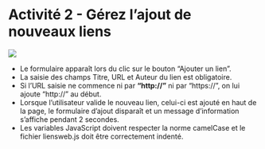 # Activité 2 - Gérez l’ajout de nouveaux liens

<img src="https://i.imgur.com/I9Oauml.gif">

<ul>
<li>Le formulaire apparaît lors du clic sur le bouton “Ajouter un lien”.</li>
<li>La saisie des champs Titre, URL et Auteur du lien est obligatoire.</li>
  <li>Si l’URL saisie ne commence ni par <strong>“http://”</strong> ni par “https://”, on lui ajoute “http://” au début.</li>
<li>Lorsque l’utilisateur valide le nouveau lien, celui-ci est ajouté en haut de la page, le formulaire d’ajout disparaît et un message d’information s’affiche pendant 2 secondes. </li>
<li>Les variables JavaScript doivent respecter la norme camelCase et le fichier liensweb.js doit être correctement indenté.</li>
</ul>
